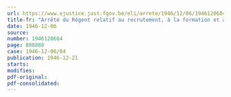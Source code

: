 ```yaml
---
url: https://www.ejustice.just.fgov.be/eli/arrete/1946/12/06/1946120604/justel
title-fr: "Arrêté du Régent relatif au recrutement, à la formation et à l'avancement des officiers du service de santé des cadres actifs et au statut de l'Ecole du service de santé"
date: 1946-12-06
source:
number: 1946120604
page: 888888
case: 1946-12-06/04
publication: 1946-12-21
starts:
modifies:
pdf-original:
pdf-consolidated:
---
```


